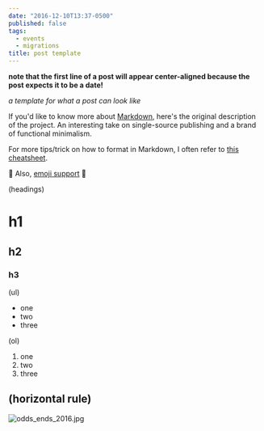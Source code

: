 ```yaml
---
date: "2016-12-10T13:37-0500"
published: false
tags:
  - events
  - migrations
title: post template
---
```


**note that the first line of a post will appear center-aligned because the post expects it to be a date!**

_a template for what a post can look like_

If you'd like to know more about [Markdown](http://daringfireball.net/projects/markdown/), here's the original description of the project. An interesting take on single-source publishing and a brand of functional minimalism.

For more tips/trick on how to format in Markdown, I often refer to [this cheatsheet](https://github.com/adam-p/markdown-here/wiki/Markdown-Cheatsheet).

:pizza: Also, [emoji support](http://www.webpagefx.com/tools/emoji-cheat-sheet/) :pizza:

(headings)

# h1

## h2

### h3

(ul)

- one
- two
- three

(ol)

1. one
1. two
1. three

## (horizontal rule)

![odds_ends_2016.jpg]({{site.baseurl}}/assets/img/odds_ends_2016.jpg)
